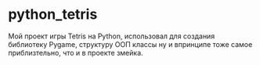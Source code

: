# python_tetris
Мой проект игры Tetris на Python, использовал для создания библиотеку Pygame, структуру ООП классы ну и впринципе тоже самое приблизтельно, что и в проекте змейка.
